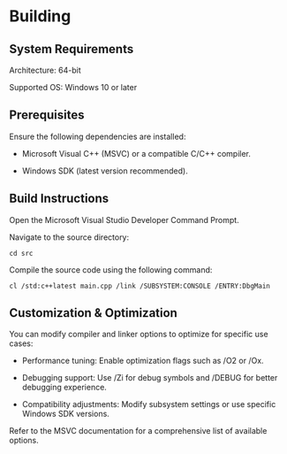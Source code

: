 # Building

## System Requirements

Architecture: 64-bit

Supported OS: Windows 10 or later

## Prerequisites

Ensure the following dependencies are installed:

- Microsoft Visual C++ (MSVC) or a compatible C/C++ compiler.

- Windows SDK (latest version recommended).

## Build Instructions

Open the Microsoft Visual Studio Developer Command Prompt.

Navigate to the source directory:

    cd src

Compile the source code using the following command:

    cl /std:c++latest main.cpp /link /SUBSYSTEM:CONSOLE /ENTRY:DbgMain

## Customization & Optimization

You can modify compiler and linker options to optimize for specific use cases:

* Performance tuning: Enable optimization flags such as /O2 or /Ox.

* Debugging support: Use /Zi for debug symbols and /DEBUG for better debugging experience.

* Compatibility adjustments: Modify subsystem settings or use specific Windows SDK versions.

Refer to the MSVC documentation for a comprehensive list of available options.